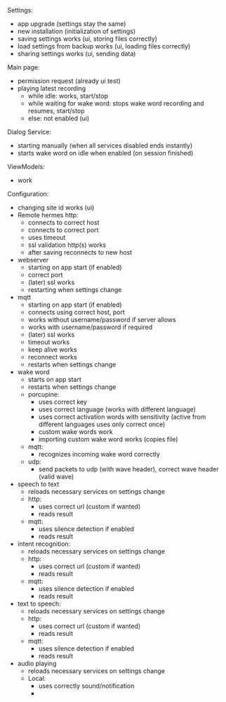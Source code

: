 Settings:

- app upgrade (settings stay the same)
- new installation (initialization of settings)
- saving settings works (ui, storing files correctly)
- load settings from backup works (ui, loading files correctly)
- sharing settings works (ui, sending data)

Main page:

- permission request (already ui test)
- playing latest recording
    - while idle: works, start/stop
    - while waiting for wake word: stops wake word recording and resumes, start/stop
    - else: not enabled (ui)

Dialog Service:

- starting manually (when all services disabled ends instantly)
- starts wake word on idle when enabled (on session finished)

ViewModels:

- work

Configuration:

- changing site id works (ui)
- Remote hermes http:
    - connects to correct host
    - connects to correct port
    - uses timeout
    - ssl validation http(s) works
    - after saving reconnects to new host
- webserver
    - starting on app start (if enabled)
    - correct port
    - (later) ssl works
    - restarting when settings change
- mqtt
    - starting on app start  (if enabled)
    - connects using correct host, port
    - works without username/password if server allows
    - works with username/password if required
    - (later) ssl works
    - timeout works
    - keep alive works
    - reconnect works
    - restarts when settings change
- wake word
    - starts on app start
    - restarts when settings change
    - porcupine:
        - uses correct key
        - uses correct language (works with different language)
        - uses correct activation words with sensitivity (active from different languages uses only
          correct once)
        - custom wake words work
        - importing custom wake word works (copies file)
    - mqtt:
        - recognizes incoming wake word correctly
    - udp:
        - send packets to udp (with wave header), correct wave header (valid wave)
- speech to text
    - reloads necessary services on settings change
    - http:
        - uses correct url (custom if wanted)
        - reads result
    - mqtt:
        - uses silence detection if enabled
        - reads result
- intent recognition:
    - reloads necessary services on settings change
    - http:
        - uses correct url (custom if wanted)
        - reads result
    - mqtt:
        - uses silence detection if enabled
        - reads result
- text to speech:
    - reloads necessary services on settings change
    - http:
        - uses correct url (custom if wanted)
        - reads result
    - mqtt:
        - uses silence detection if enabled
        - reads result
- audio playing
    - reloads necessary services on settings change
    - Local:
        - uses correctly sound/notification
        - 